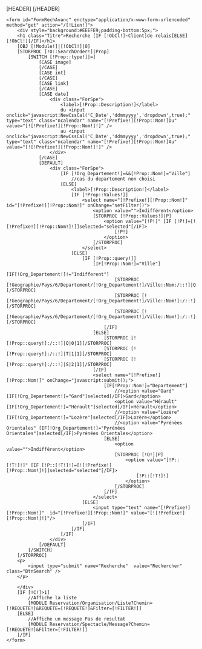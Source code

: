 [HEADER]
	<script type='text/javascript' src='/Skins/AdminV2/Js/datetimepicker_css.js'></script>
[/HEADER]
<div id="EncartForm" >
	
	<form id="FormRechAvanc" enctype="application/x-www-form-urlencoded"  method="get" action="/[!Lien!]">
		<div style="background:#EEEFE9;padding-bottom:5px;">
		<h1 class="Titre">Recherche [IF [!ObCl!]~Client]de relais[ELSE][!ObCl!][/IF]</h1>
		[OBJ [!Module!]|[!ObCl!]|O]
		[STORPROC [!O::SearchOrder!]|Prop]
			[SWITCH [!Prop::type!]|=]
				[CASE image]
				[/CASE]
				[CASE int]
				[/CASE]
				[CASE link]
				[/CASE]
				[CASE date]
					<div class="ForSpe">
						<label>[!Prop::Description!]</label>
						du <input onclick="javascript:NewCssCal('C_Date','ddmmyyyy','dropdown',true);" type="text" class="ncalendar" name="[!Prefixe!][!Prop::Nom!]Du" value="[![!Prefixe!][!Prop::Nom!]!]" />
						au <input onclick="javascript:NewCssCal('C_Date','ddmmyyyy','dropdown',true);" type="text" class="ncalendar" name="[!Prefixe!][!Prop::Nom!]Au" value="[![!Prefixe!][!Prop::Nom!]!]" />
					</div>
				[/CASE]
				[DEFAULT]
					<div class="ForSpe">
						[IF [!Org_Departement!]=&&[!Prop::Nom!]="Ville"]		
							//cas du departement non choisi
						[ELSE]
							<label>[!Prop::Description!]</label>
							[IF [!Prop::Values!]]
								<select name="[!Prefixe!][!Prop::Nom!]" id="[!Prefixe!][!Prop::Nom!]" onChange="setFilter()">
									<option value="">Indifférent</option>
									[STORPROC [!Prop::Values!]|P]
										<option value="[!P!]" [IF [!P!]=[![!Prefixe!][!Prop::Nom!]!]]selected="selected"[/IF]>
											[!P!]
										</option>
									[/STORPROC]
								</select>
							[ELSE]
								[IF [!Prop::query!]]
									[IF[!Prop::Nom!]="Ville"] 
										[IF[!Org_Departement!]!="Indifferent"]
											[STORPROC [!Geographie/Pays/6/Departement/[!Org_Departement!]/Ville::Nom:/::!]|Q|0|1][/STORPROC]
											[STORPROC [![!Geographie/Pays/6/Departement/[!Org_Departement!]/Ville::Nom!]:/::!]|T|1|1][/STORPROC]
											[STORPROC [![!Geographie/Pays/6/Departement/[!Org_Departement!]/Ville::Nom!]:/::!]|S|2|1][/STORPROC]
										[/IF]
									[ELSE]
										[STORPROC [![!Prop::query!]:/::!]|Q|0|1][/STORPROC]
										[STORPROC [![!Prop::query!]:/::!]|T|1|1][/STORPROC]
										[STORPROC [![!Prop::query!]:/::!]|S|2|1][/STORPROC]
									[/IF]
									<select name="[!Prefixe!][!Prop::Nom!]" onChange="javascript:submit();">
										[IF[!Prop::Nom!]="Departement"]
											//<option value="Gard" [IF[!Org_Departement!]="Gard"]selected[/IF]>Gard</option>
											<option value="Hérault" [IF[!Org_Departement!]="Hérault"]selected[/IF]>Hérault</option>
											//<option value="Lozère" [IF[!Org_Departement!]="Lozère"]selected[/IF]>Lozère</option>
											//<option value="Pyrénées Orientales" [IF[!Org_Departement!]="Pyrénées Orientales"]selected[/IF]>Pyrénées Orientales</option>
										[ELSE]
											<option value="">Indifférent</option>
											[STORPROC [!Q!]|P]
												<option value="[!P::[!T!]!]" [IF [!P::[!T!]!]=[![!Prefixe!][!Prop::Nom!]!]]selected="selected"[/IF]>
													[!P::[!T!]!]
												</option>
											[/STORPROC]
										[/IF]			
									</select>
								[ELSE]
									<input type="text" name="[!Prefixe!][!Prop::Nom!]"  id="[!Prefixe!][!Prop::Nom!]" value="[![!Prefixe!][!Prop::Nom!]!]"/>
								[/IF]
							[/IF]
						[/IF]
					</div>
				[/DEFAULT]
			[/SWITCH]
		[/STORPROC]
		<p>
			<input type="submit" name="Recherche"  value="Rechercher"  class="BtnSearch" />
		</p>

		</div>
		[IF [!C!]>1]
			//Affiche la liste
			[MODULE Reservation/Organisation/Liste?Chemin=[!REQUETE!]&REQUETE=[!REQUETE!]&Filter=[!FILTER!]]
		[ELSE]
			//Affiche un message Pas de resultat
			[MODULE Reservation/Spectacle/Message?Chemin=[!REQUETE!]&Filter=[!FILTER!]]
		[/IF]
	</form>
</div>